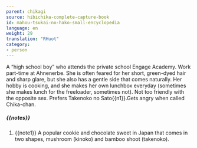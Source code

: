 ```yaml
---
parent: chikagi
source: hibichika-complete-capture-book
id: mahou-tsukai-no-hako-small-encyclopedia
language: en
weight: 29
translation: "RHuot"
category:
- person
---
```


A “high school boy” who attends the private school Engage Academy. Work part-time at Ahnenerbe. She is often feared for her short, green-dyed hair and sharp glare, but she also has a gentle side that comes naturally. Her hobby is cooking, and she makes her own lunchbox everyday (sometimes she makes lunch for the freeloader, sometimes not). Not too friendly with the opposite sex. Prefers Takenoko no Sato{{n1}}.Gets angry when called Chika-chan.

##### {{notes}}

1. {{note1}} A popular cookie and chocolate sweet in Japan that comes in two shapes, mushroom (kinoko) and bamboo shoot (takenoko).

